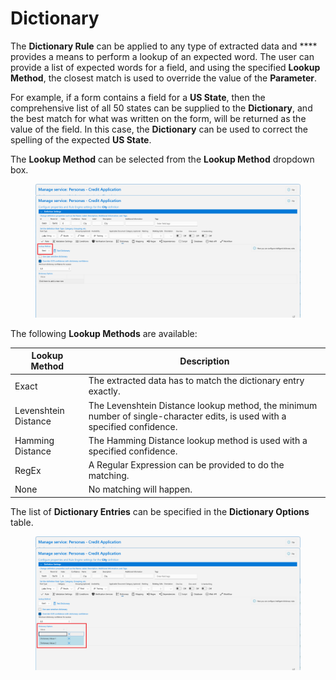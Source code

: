 # Dictionary

The **Dictionary Rule** can be applied to any type of extracted data and \*\*\*\* provides a means to perform a lookup of an expected word. The user can provide a list of expected words for a field, and using the specified **Lookup Method**, the closest match is used to override the value of the **Parameter**.

For example, if a form contains a field for a **US State**, then the comprehensive list of all 50 states can be supplied to the **Dictionary**, and the best match for what was written on the form, will be returned as the value of the field. In this case, the **Dictionary** can be used to correct the spelling of the expected **US State**.

The **Lookup Method** can be selected from the **Lookup Method** dropdown box.

<figure><img src="../../assets/image (135).png" alt=""><figcaption></figcaption></figure>

The following **Lookup Methods** are available:

| Lookup Method        | Description                                                                                                                |
| -------------------- | -------------------------------------------------------------------------------------------------------------------------- |
| Exact                | The extracted data has to match the dictionary entry exactly.                                                              |
| Levenshtein Distance | The Levenshtein Distance lookup method, the minimum number of single-character edits, is used with a specified confidence. |
| Hamming Distance     | The Hamming Distance lookup method is used with a specified confidence.                                                    |
| RegEx                | A Regular Expression can be provided to do the matching.                                                                   |
| None                 | No matching will happen.                                                                                                   |

The list of **Dictionary Entries** can be specified in the **Dictionary Options** table.

<figure><img src="../../assets/image (121).png" alt=""><figcaption></figcaption></figure>

